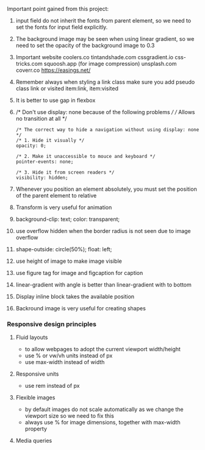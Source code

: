 Important point gained from this project:

1. input field do not inherit the fonts from parent element, so we need to set the fonts for input field explicitly.
2. The background image may be seen when using linear gradient, so we need to set the opacity of the background image to 0.3
3. Important website 
    coolers.co
    tintandshade.com
    cssgradient.io
    css-tricks.com
    squoosh.app (for image compression)
    unsplash.com
    coverr.co
    https://easings.net/

4. Remember always when styling a link class make sure you add pseudo class link or visited
      item:link, item:visited
5. It is better to use gap in flexbox
6.  /* Don't use display: none because of the following problems */
        /* Allows no transition at all */

        /* The correct way to hide a navigation without using display: none */
        /* 1. Hide it visually */
        opacity: 0;

        /* 2. Make it unaccessible to mouce and keyboard */
        pointer-events: none;

        /* 3. Hide it from screen readers */
        visibility: hidden;

7. Whenever you position an element absolutely, you must set the position of the parent element to relative

8. Transform is very useful for animation

9. background-clip: text; color: transparent;
10. use overflow hidden when the border radius is not seen due to image overflow
11. shape-outside: circle(50%); float: left;
12. use height of image to make image visible
13. use figure tag for image and figcaption for caption
14. linear-gradient with angle is better than linear-gradient with to bottom
15. Display inline block takes the available position
16. Backround image is very useful for creating shapes

### Responsive design principles
  1. Fluid layouts
       - to allow webpages to adopt the current viewport width/height
       - use % or vw/vh units instead of px
       - use max-width instead of width

  2. Responsive units
      - use rem instead of px
    
  3. Flexible images
      - by default images do not scale automatically as we change the viewport size
         so we need to fix this
      - always use % for image dimensions, together with max-width property

  4. Media queries



      

